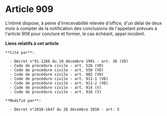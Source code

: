 # Article 909

L'intimé dispose, à peine d'irrecevabilité relevée d'office, d'un délai de deux mois à compter de la notification des
conclusions de l'appelant prévues à l'article 908 pour conclure et former, le cas échéant, appel incident.

**Liens relatifs à cet article**

	**Cité par**:

	  - Décret n°91-1266 du 19 décembre 1991 - art. 38 (VD)
	  - Code de procédure civile - art. 526 (VD)
	  - Code de procédure civile - art. 550 (VD)
	  - Code de procédure civile - art. 902 (VD)
	  - Code de procédure civile - art. 911-1 (VD)
	  - Code de procédure civile - art. 911-2 (VD)
	  - Code de procédure civile - art. 914 (V)
	  - Code de procédure civile - art. 916 (V)

	**Modifié par**:

	  - Décret n°2010-1647 du 28 décembre 2010 - art. 5

